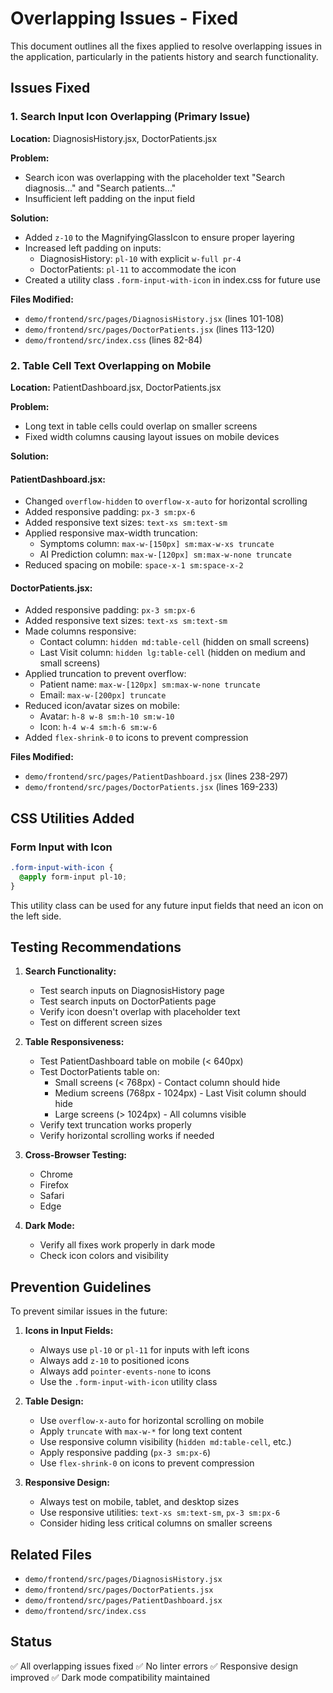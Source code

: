# Overlapping Issues - Fixed

This document outlines all the fixes applied to resolve overlapping issues in the application, particularly in the patients history and search functionality.

## Issues Fixed

### 1. Search Input Icon Overlapping (Primary Issue)
**Location:** DiagnosisHistory.jsx, DoctorPatients.jsx

**Problem:** 
- Search icon was overlapping with the placeholder text "Search diagnosis..." and "Search patients..."
- Insufficient left padding on the input field

**Solution:**
- Added `z-10` to the MagnifyingGlassIcon to ensure proper layering
- Increased left padding on inputs:
  - DiagnosisHistory: `pl-10` with explicit `w-full pr-4`
  - DoctorPatients: `pl-11` to accommodate the icon
- Created a utility class `.form-input-with-icon` in index.css for future use

**Files Modified:**
- `demo/frontend/src/pages/DiagnosisHistory.jsx` (lines 101-108)
- `demo/frontend/src/pages/DoctorPatients.jsx` (lines 113-120)
- `demo/frontend/src/index.css` (lines 82-84)

### 2. Table Cell Text Overlapping on Mobile
**Location:** PatientDashboard.jsx, DoctorPatients.jsx

**Problem:**
- Long text in table cells could overlap on smaller screens
- Fixed width columns causing layout issues on mobile devices

**Solution:**

#### PatientDashboard.jsx:
- Changed `overflow-hidden` to `overflow-x-auto` for horizontal scrolling
- Added responsive padding: `px-3 sm:px-6`
- Added responsive text sizes: `text-xs sm:text-sm`
- Applied responsive max-width truncation:
  - Symptoms column: `max-w-[150px] sm:max-w-xs truncate`
  - AI Prediction column: `max-w-[120px] sm:max-w-none truncate`
- Reduced spacing on mobile: `space-x-1 sm:space-x-2`

#### DoctorPatients.jsx:
- Added responsive padding: `px-3 sm:px-6`
- Added responsive text sizes: `text-xs sm:text-sm`
- Made columns responsive:
  - Contact column: `hidden md:table-cell` (hidden on small screens)
  - Last Visit column: `hidden lg:table-cell` (hidden on medium and small screens)
- Applied truncation to prevent overflow:
  - Patient name: `max-w-[120px] sm:max-w-none truncate`
  - Email: `max-w-[200px] truncate`
- Reduced icon/avatar sizes on mobile:
  - Avatar: `h-8 w-8 sm:h-10 sm:w-10`
  - Icon: `h-4 w-4 sm:h-6 sm:w-6`
- Added `flex-shrink-0` to icons to prevent compression

**Files Modified:**
- `demo/frontend/src/pages/PatientDashboard.jsx` (lines 238-297)
- `demo/frontend/src/pages/DoctorPatients.jsx` (lines 169-233)

## CSS Utilities Added

### Form Input with Icon
```css
.form-input-with-icon {
  @apply form-input pl-10;
}
```

This utility class can be used for any future input fields that need an icon on the left side.

## Testing Recommendations

1. **Search Functionality:**
   - Test search inputs on DiagnosisHistory page
   - Test search inputs on DoctorPatients page
   - Verify icon doesn't overlap with placeholder text
   - Test on different screen sizes

2. **Table Responsiveness:**
   - Test PatientDashboard table on mobile (< 640px)
   - Test DoctorPatients table on:
     - Small screens (< 768px) - Contact column should hide
     - Medium screens (768px - 1024px) - Last Visit column should hide
     - Large screens (> 1024px) - All columns visible
   - Verify text truncation works properly
   - Verify horizontal scrolling works if needed

3. **Cross-Browser Testing:**
   - Chrome
   - Firefox
   - Safari
   - Edge

4. **Dark Mode:**
   - Verify all fixes work properly in dark mode
   - Check icon colors and visibility

## Prevention Guidelines

To prevent similar issues in the future:

1. **Icons in Input Fields:**
   - Always use `pl-10` or `pl-11` for inputs with left icons
   - Always add `z-10` to positioned icons
   - Always add `pointer-events-none` to icons
   - Use the `.form-input-with-icon` utility class

2. **Table Design:**
   - Use `overflow-x-auto` for horizontal scrolling on mobile
   - Apply `truncate` with `max-w-*` for long text content
   - Use responsive column visibility (`hidden md:table-cell`, etc.)
   - Apply responsive padding (`px-3 sm:px-6`)
   - Use `flex-shrink-0` on icons to prevent compression

3. **Responsive Design:**
   - Always test on mobile, tablet, and desktop sizes
   - Use responsive utilities: `text-xs sm:text-sm`, `px-3 sm:px-6`
   - Consider hiding less critical columns on smaller screens

## Related Files

- `demo/frontend/src/pages/DiagnosisHistory.jsx`
- `demo/frontend/src/pages/DoctorPatients.jsx`
- `demo/frontend/src/pages/PatientDashboard.jsx`
- `demo/frontend/src/index.css`

## Status

✅ All overlapping issues fixed
✅ No linter errors
✅ Responsive design improved
✅ Dark mode compatibility maintained

